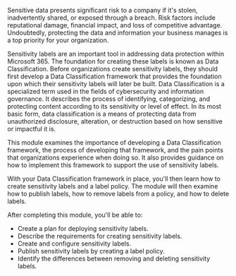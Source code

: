 Sensitive data presents significant risk to a company if it's stolen, inadvertently shared, or exposed through a breach. Risk factors include reputational damage, financial impact, and loss of competitive advantage. Undoubtedly, protecting the data and information your business manages is a top priority for your organization.

Sensitivity labels are an important tool in addressing data protection within Microsoft 365. The foundation for creating these labels is known as Data Classification. Before organizations create sensitivity labels, they should first develop a Data Classification framework that provides the foundation upon which their sensitivity labels will later be built. Data Classification is a specialized term used in the fields of cybersecurity and information governance. It describes the process of identifying, categorizing, and protecting content according to its sensitivity or level of effect. In its most basic form, data classification is a means of protecting data from unauthorized disclosure, alteration, or destruction based on how sensitive or impactful it is.

This module examines the importance of developing a Data Classification framework, the process of developing that framework, and the pain points that organizations experience when doing so. It also provides guidance on how to implement this framework to support the use of sensitivity labels.

With your Data Classification framework in place, you'll then learn how to create sensitivity labels and a label policy. The module will then examine how to publish labels, how to remove labels from a policy, and how to delete labels.

After completing this module, you'll be able to:

 -  Create a plan for deploying sensitivity labels.
 -  Describe the requirements for creating sensitivity labels.
 -  Create and configure sensitivity labels.
 -  Publish sensitivity labels by creating a label policy.
 -  Identify the differences between removing and deleting sensitivity labels.

